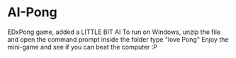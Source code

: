 # AI-Pong
EDxPong game, added a LITTLE BIT AI
To run on Windows, unzip the file and open the command prompt inside the folder
type "love Pong"
Enjoy the mini-game and see if you can beat the computer :P
